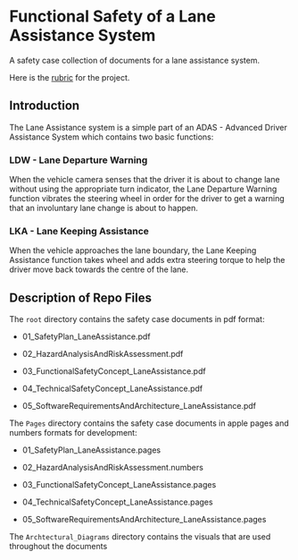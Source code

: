 # Functional Safety of a Lane Assistance System

A safety case collection of documents for a lane assistance system.

Here is the [rubric](https://review.udacity.com/#!/rubrics/1043/view) for the project.

## Introduction

The Lane Assistance system is a simple part of an ADAS - Advanced Driver Assistance System which contains two basic functions:

### LDW - Lane Departure Warning

When the vehicle camera senses that the driver it is about to change lane without using the appropriate turn indicator, the Lane Departure Warning function vibrates the steering wheel in order for the driver to get a warning that an involuntary lane change is about to happen.

### LKA - Lane Keeping Assistance

When the vehicle approaches the lane boundary, the Lane Keeping Assistance function takes wheel and adds extra steering torque to help the driver move back towards the centre of the lane.

## Description of Repo Files

The `root` directory contains the safety case documents in pdf format:

* 01_SafetyPlan_LaneAssistance.pdf

* 02_HazardAnalysisAndRiskAssessment.pdf

* 03_FunctionalSafetyConcept_LaneAssistance.pdf

* 04_TechnicalSafetyConcept_LaneAssistance.pdf

* 05_SoftwareRequirementsAndArchitecture_LaneAssistance.pdf

The `Pages` directory contains the safety case documents in apple pages and numbers formats for development:

* 01_SafetyPlan_LaneAssistance.pages

* 02_HazardAnalysisAndRiskAssessment.numbers

* 03_FunctionalSafetyConcept_LaneAssistance.pages

* 04_TechnicalSafetyConcept_LaneAssistance.pages

* 05_SoftwareRequirementsAndArchitecture_LaneAssistance.pages

The `Archtectural_Diagrams` directory contains the visuals that are used throughout the documents
